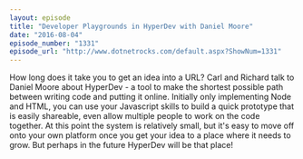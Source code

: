 ```yaml
---
layout: episode
title: "Developer Playgrounds in HyperDev with Daniel Moore"
date: "2016-08-04"
episode_number: "1331"
episode_url: "http://www.dotnetrocks.com/default.aspx?ShowNum=1331"
---
```


How long does it take you to get an idea into a URL? Carl and Richard talk to Daniel Moore about HyperDev - a tool to make the shortest possible path between writing code and putting it online. Initially only implementing Node and HTML, you can use your Javascript skills to build a quick prototype that is easily shareable, even allow multiple people to work on the code together. At this point the system is relatively small, but it's easy to move off onto your own platform once you get your idea to a place where it needs to grow. But perhaps in the future HyperDev will be that place!
